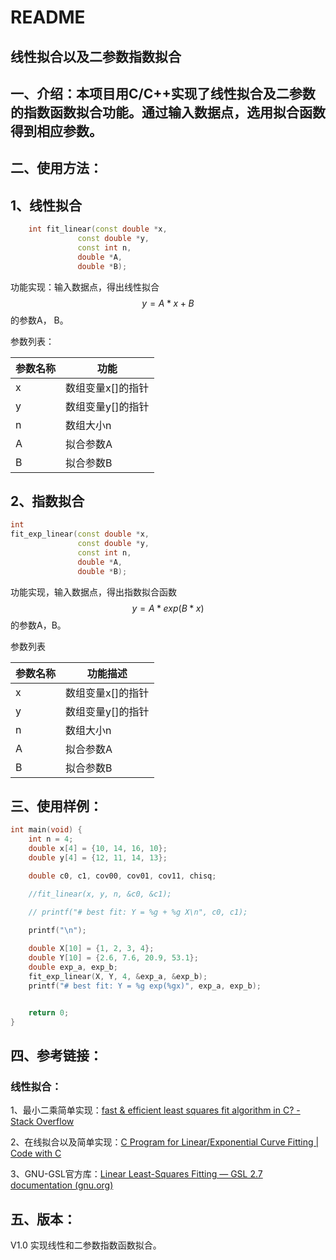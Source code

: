 # README

## 线性拟合以及二参数指数拟合



## 一、介绍：本项目用C/C++实现了线性拟合及二参数的指数函数拟合功能。通过输入数据点，选用拟合函数得到相应参数。

## 二、使用方法：

## 1、线性拟合

```c++
	int fit_linear(const double *x,
               const double *y,
               const int n,
               double *A,
               double *B);
```

功能实现：输入数据点，得出线性拟合
$$
y=A*x+B
$$
的参数A， B。

参数列表：

| 参数名称 | 功能              |
| :------- | ----------------- |
| x        | 数组变量x[]的指针 |
| y        | 数组变量y[]的指针 |
| n        | 数组大小n         |
| A        | 拟合参数A         |
| B        | 拟合参数B         |





## 2、指数拟合

```C++
int
fit_exp_linear(const double *x,
               const double *y,
               const int n,
               double *A,
               double *B);
```

功能实现，输入数据点，得出指数拟合函数
$$
y = A * exp(B * x)
$$
的参数A，B。

参数列表

| 参数名称 | 功能描述          |
| -------- | ----------------- |
| x        | 数组变量x[]的指针 |
| y        | 数组变量y[]的指针 |
| n        | 数组大小n         |
| A        | 拟合参数A         |
| B        | 拟合参数B         |

## 三、使用样例：

```C++
int main(void) {
    int n = 4;
    double x[4] = {10, 14, 16, 10};
    double y[4] = {12, 11, 14, 13};

    double c0, c1, cov00, cov01, cov11, chisq;

    //fit_linear(x, y, n, &c0, &c1);

    // printf("# best fit: Y = %g + %g X\n", c0, c1);

    printf("\n");
 
    double X[10] = {1, 2, 3, 4};
    double Y[10] = {2.6, 7.6, 20.9, 53.1};
    double exp_a, exp_b;
    fit_exp_linear(X, Y, 4, &exp_a, &exp_b);
    printf("# best fit: Y = %g exp(%gx)", exp_a, exp_b);


    return 0;
}
```

## 四、参考链接：

### 线性拟合：

1、最小二乘简单实现：[fast & efficient least squares fit algorithm in C? - Stack Overflow](https://stackoverflow.com/questions/5083465/fast-efficient-least-squares-fit-algorithm-in-c)

2、在线拟合以及简单实现：[C Program for Linear/Exponential Curve Fitting | Code with C](https://www.codewithc.com/c-program-for-linear-exponential-curve-fitting/)			

3、GNU-GSL官方库：[Linear Least-Squares Fitting — GSL 2.7 documentation (gnu.org)](https://www.gnu.org/software/gsl/doc/html/lls.html#multi-parameter-linear-regression-example)

## 五、版本：

V1.0 实现线性和二参数指数函数拟合。

